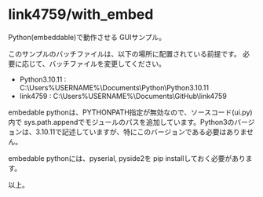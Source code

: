 # link4759/with_embed
Python(embeddable)で動作させる GUIサンプル。

このサンプルのバッチファイルは、以下の場所に配置されている前提です。
必要に応じて、バッチファイルを変更してください。

- Python3.10.11 : C:\Users\%USERNAME%\Documents\Python\Python3.10.11
- link4759 : C:\Users\%USERNAME%\Documents\GitHub\link4759

embedable pythonは、PYTHONPATH指定が無効なので、ソースコード(ui.py)内で sys.path.appendでモジュールのパスを追加しています。Python3のバージョンは、3.10.11で記述していますが、特にこのバージョンである必要はありません。

embedable pythonには、pyserial, pyside2を pip installしておく必要があります。

以上。